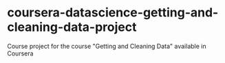# coursera-datascience-getting-and-cleaning-data-project
Course project for the course "Getting and Cleaning Data" available in Coursera
